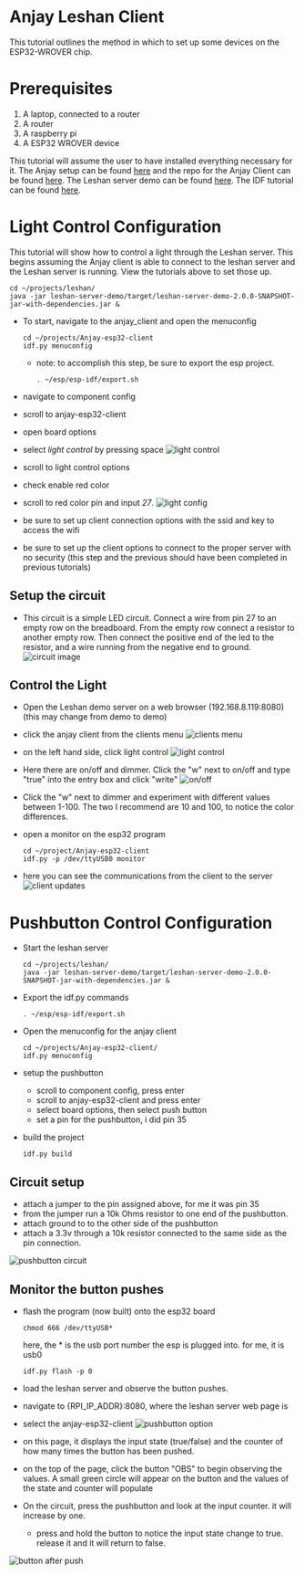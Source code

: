 # Anjay Leshan Client
This tutorial outlines the method in which to set up some devices on the ESP32-WROVER chip.

# Prerequisites
1. A laptop, connected to a router
2. A router
3. A raspberry pi
4. A ESP32 WROVER device

This tutorial will assume the user to have installed everything necessary for it. The Anjay setup can be found [here](https://github.com/pschragger/IOT_Tutorials_for_VU/tree/main/RPI_BUILD_LWM2M_DEVICE) and the repo for the Anjay Client can be found [here](https://github.com/AVSystem/Anjay-esp32-client). The Leshan server demo can be found [here](../LWM2M_installation_experiments/README.md). The IDF tutorial can be found [here](https://github.com/pschragger/IOT_Tutorials_for_VU/tree/main/RPI_ESP_IDF_tutorial).

# Light Control Configuration
This tutorial will show how to control a light through the Leshan server. This begins assuming the Anjay client is able to connect to the leshan server and the Leshan server is running. View the tutorials above to set those up.

```
cd ~/projects/leshan/
java -jar leshan-server-demo/target/leshan-server-demo-2.0.0-SNAPSHOT-jar-with-dependencies.jar &
```

- To start, navigate to the anjay_client and open the menuconfig
    ```
    cd ~/projects/Anjay-esp32-client
    idf.py menuconfig
    ```
    - note: to accomplish this step, be sure to export the esp project.
        ```
        . ~/esp/esp-idf/export.sh
        ```

- navigate to component config
- scroll to anjay-esp32-client
- open board options
- select *light control* by pressing space
![light control](./images/light-control.png)
- scroll to light control options
- check enable red color
- scroll to red color pin and input *27*.
![light config](./images/red-config.png)
- be sure to set up client connection options with the ssid and key to access the wifi
- be sure to set up the client options to connect to the proper server with no security (this step and the previous should have been completed in previous tutorials)

## Setup the circuit
- This circuit is a simple LED circuit. Connect a wire from pin 27 to an empty row on the breadboard. From the empty row connect a resistor to another empty row. Then connect the positive end of the led to the resistor, and a wire running from the negative end to ground.
![circuit image](./images/light-circuit.jpg)

## Control the Light 

- Open the Leshan demo server on a web browser (192.168.8.119:8080) (this may change from demo to demo)

- click the anjay client from the clients menu
![clients menu](./images/leshan-clients.png)

- on the left hand side, click light control
![light control](./images/light-control.png)

- Here there are on/off and dimmer. Click the "w" next to on/off and type "true" into the entry box and click "write"
![on/off](./images/on-off.png)

- Click the "w" next to dimmer and experiment with different values between 1-100. The two I recommend are 10 and 100, to notice the color differences.

- open a monitor on the esp32 program
    ```
    cd ~/project/Anjay-esp32-client
    idf.py -p /dev/ttyUSB0 monitor
    ```
- here you can see the communications from the client to the server
![client updates](./images/updates.png)

# Pushbutton Control Configuration
- Start the leshan server
    ```
    cd ~/projects/leshan/
    java -jar leshan-server-demo/target/leshan-server-demo-2.0.0-SNAPSHOT-jar-with-dependencies.jar &
    ```

- Export the idf.py commands
    ```
    . ~/esp/esp-idf/export.sh
    ```

- Open the menuconfig for the anjay client
    ```
    cd ~/projects/Anjay-esp32-client/
    idf.py menuconfig
    ```

- setup the pushbutton
    - scroll to component config, press enter
    - scroll to anjay-esp32-client and press enter
    - select board options, then select push button
    - set a pin for the pushbutton, i did pin 35

- build the project
    ```
    idf.py build
    ```

## Circuit setup
- attach a jumper to the pin assigned above, for me it was pin 35
- from the jumper run a 10k Ohms resistor to one end of the pushbutton. 
- attach ground to to the other side of the pushbutton
- attach a 3.3v through a 10k resistor connected to the same side as the pin connection.

![pushbutton circuit](./images/pushbutton-circuit.jpg)

## Monitor the button pushes
- flash the program (now built) onto the esp32 board
    ```
    chmod 666 /dev/ttyUSB*
    ```
    here, the * is the usb port number the esp is plugged into. for me, it is usb0
    ```
    idf.py flash -p 0
    ```

- load the leshan server and observe the button pushes.
- navigate to {RPI_IP_ADDR}:8080, where the leshan server web page is

- select the anjay-esp32-client
![pushbutton option](./images/pushbutton-option.png)

- on this page, it displays the input state (true/false) and the counter of how many times the button has been pushed.


- on the top of the page, click the button "OBS" to begin observing the values. A small green circle will appear on the button and the values of the state and counter will populate

- On the circuit, press the pushbutton and look at the input counter. it will increase by one.
    - press and hold the button to notice the input state change to true. release it and it will return to false.

![button after push](./images/button-after-push.png) 

